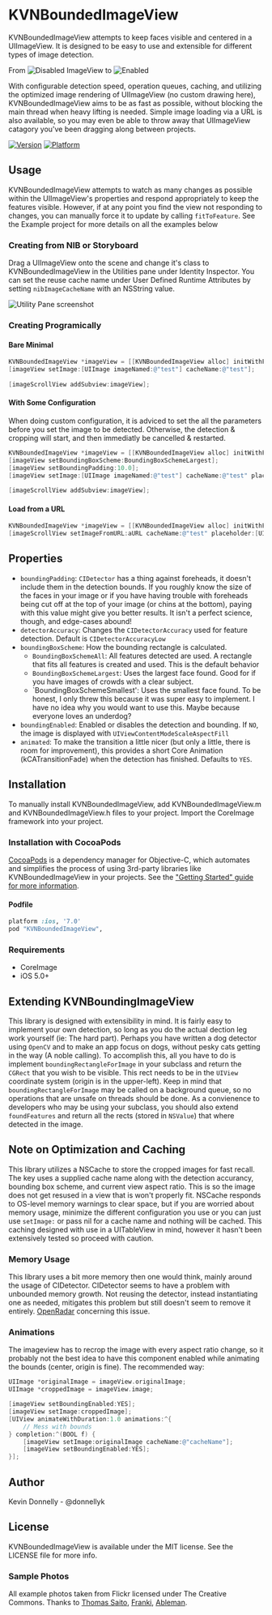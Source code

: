 # KVNBoundedImageView

KVNBoundedImageView attempts to keep faces visible and centered in a UIImageView. It is designed to be easy to use and extensible for different types of image detection.

From ![Disabled ImageView](https://raw.github.com/donnellyk/KVNBoundedImageView/master/Assets/disabled.png) to ![Enabled](https://raw.github.com/donnellyk/KVNBoundedImageView/master/Assets/enabled.png) 

With configurable detection speed, operation queues, caching, and utilizing the optimized image rendering of UIImageView (no custom drawing here), KVNBoundedImageView aims to be as fast as possible, without blocking the main thread when heavy lifting is needed. Simple image loading via a URL is also available, so you may even be able to throw away that UIImageView catagory you've been dragging along between projects.

[![Version](http://cocoapod-badges.herokuapp.com/v/KVNBoundedImageView/badge.png)](http://cocoadocs.org/docsets/KVNBoundedImageView)
[![Platform](http://cocoapod-badges.herokuapp.com/p/KVNBoundedImageView/badge.png)](http://cocoadocs.org/docsets/KVNBoundedImageView)

## Usage

KVNBoundedImageView attempts to watch as many changes as possible within the UIImageView's properties and respond appropriately to keep the features visible. However, if at any point you find the view not responding to changes, you can manually force it to update by calling `fitToFeature`. See the Example project for more details on all the examples below

### Creating from NIB or Storyboard

Drag a UIImageView onto the scene and change it's class to KVNBoundedImageView in the Utilities pane under Identity Inspector. You can set the reuse cache name under User Defined Runtime Attributes by setting `nibImageCacheName` with an NSString value.

![Utility Pane screenshot](https://raw.github.com/donnellyk/KVNBoundedImageView/master/Assets/utility.png)

### Creating Programically

#### Bare Minimal
```objective-c
KVNBoundedImageView *imageView = [[KVNBoundedImageView alloc] initWithFrame:aRect];
[imageView setImage:[UIImage imageNamed:@"test"] cacheName:@"test"];
    
[imageScrollView addSubview:imageView];
```

#### With Some Configuration

When doing custom configuration, it is adviced to set the all the parameters before you set the image to be detected. Otherwise, the detection & cropping will start, and then immediatly be cancelled & restarted.  

```objective-c
KVNBoundedImageView *imageView = [[KVNBoundedImageView alloc] initWithFrame:aRect];
[imageView setBoundingBoxScheme:BoundingBoxSchemeLargest];
[imageView setBoundingPadding:10.0];
[imageView setImage:[UIImage imageNamed:@"test"] cacheName:@"test" placeholder:[UIImage imageNamed:@"placeholder"]];
    
[imageScrollView addSubview:imageView];
```

#### Load from a URL

```objective-c
KVNBoundedImageView *imageView = [[KVNBoundedImageView alloc] initWithFrame:aRect];    
[imageScrollView setImageFromURL:aURL cacheName:@"test" placeholder:[UIImage imageNamed:@"placeholder"]];
```

## Properties

- `boundingPadding`: `CIDetector` has a thing against foreheads, it doesn't include them in the detection bounds. If you roughly know the size of the faces in your image or if you have having trouble with foreheads being cut off at the top of your image (or chins at the bottom), paying with this value might give you better results. It isn't a perfect science, though, and edge-cases abound!
- `detectorAccuracy`: Changes the `CIDetectorAccuracy` used for feature detection. Default is `CIDetectorAccuracyLow`
- `boundingBoxScheme`: How the bounding rectangle is calculated.
    - `BoundingBoxSchemeAll`: All features detected are used. A rectangle that fits all features is created and used. This is the default behavior
    - `BoundingBoxSchemeLargest`: Uses the largest face found. Good for if you have images of crowds with a clear subject.
    - `BoundingBoxSchemeSmallest': Uses the smallest face found. To be honest, I only threw this because it was super easy to implement. I have no idea why you would want to use this. Maybe because everyone loves an underdog?
- `boundingEnabled`: Enabled or disables the detection and bounding. If `NO`, the image is displayed with `UIViewContentModeScaleAspectFill`
- `animated`: To make the transition a little nicer (but only a little, there is room for improvement), this provides a short Core Animation (kCATransitionFade) when the detection has finished. Defaults to `YES`.

## Installation

To manually install KVNBoundedImageView, add KVNBoundedImageView.m and KVNBoundedImageView.h files to your project. Import the CoreImage framework into your project.

### Installation with CocoaPods

[CocoaPods](http://cocoapods.org) is a dependency manager for Objective-C, which automates and simplifies the process of using 3rd-party libraries like KVNBoundedImageView in your projects. See the ["Getting Started" guide for more information](https://github.com/AFNetworking/AFNetworking/wiki/Getting-Started-with-AFNetworking).

#### Podfile

```ruby
platform :ios, '7.0'
pod "KVNBoundedImageView",
```

### Requirements
- CoreImage
- iOS 5.0+

## Extending KVNBoundingImageView

This library is designed with extensibility in mind. It is fairly easy to implement your own detection, so long as you do the actual dection leg work yourself (ie: The hard part). Perhaps you have written a dog detector using `OpenCV` and to make an app focus on dogs, without pesky cats getting in the way (A noble calling). To accomplish this, all you have to do is implement `boundingRectangleForImage` in your subclass and return the `CGRect` that you wish to be visible. This rect needs to be in the `UIView` coordinate system (origin is in the upper-left). Keep in mind that `boundingRectangleForImage` may be called on a background queue, so no operations that are unsafe on threads should be done. As a convienence to developers who may be using your subclass, you should also extend `foundFeatures` and return all the rects (stored in `NSValue`) that where detected in the image. 

## Note on Optimization and Caching

This library utilizes a NSCache to store the cropped images for fast recall. The key uses a supplied cache name along with the detection accurancy, bounding box scheme, and current view aspect ratio. This is so the image does not get resused in a view that is won't properly fit.  NSCache responds to OS-level memory warnings to clear space, but if you are worried about memory usage, minimize the different configuration you use or you can just use `setImage:` or pass nil for a cache name and nothing will be cached. This caching designed with use in a UITableView in mind, however it hasn't been extensively tested so proceed with caution.

### Memory Usage

This library uses a bit more memory then one would think, mainly around the usage of CIDetector. CIDetector seems to have a problem with unbounded memory growth. Not reusing the detector, instead instantiating one as needed, mitigates this problem but still doesn't seem to remove it entirely. [OpenRadar](http://openradar.appspot.com/16061776) concerning this issue.

### Animations

The imageview has to recrop the image with every aspect ratio change, so it probably not the best idea to have this component enabled while animating the bounds (center, origin is fine). The recommended way:

```objective-c
UIImage *originalImage = imageView.originalImage;
UIImage *croppedImage = imageView.image;

[imageView setBoundingEnabled:YES];
[imageView setImage:croppedImage];
[UIView animateWithDuration:1.0 animations:^{
    // Mess with bounds
} completion:^(BOOL f) {
    [imageView setImage:originalImage cacheName:@"cacheName"];
    [imageView setBoundingEnabled:YES];
}];
```

## Author

Kevin Donnelly - @donnellyk

## License

KVNBoundedImageView is available under the MIT license. See the LICENSE file for more info.

### Sample Photos

All example photos taken from Flickr licensed under The Creative Commons. Thanks to [Thomas Saito](http://www.flickr.com/photos/thomas-saito), [Franki](http://www.flickr.com/photos/francki), [Ableman](http://www.flickr.com/photos/ableman).